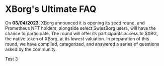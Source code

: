# XBorg's Ultimate FAQ

On **03/04/2023**, XBorg announced it is opening its seed round, and Prometheus NFT holders, alongside select SwissBorg users, will have the chance to participate. The round will offer its participants access to $XBG, the native token of XBorg, at its lowest valuation. In preparation of this round, we have compiled, categorized, and answered a series of questions asked by the community.

Test 3
